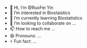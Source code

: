 - 👋 Hi, I’m @RuoFei Yin
- 👀 I’m interested in Biostaistics
- 🌱 I’m currently learning Biostatistics
- 💞️ I’m looking to collaborate on ...
- 📫 How to reach me ...
- 😄 Pronouns: ...
- ⚡ Fun fact: ...

<!---
RUY28/RUY28 is a ✨ special ✨ repository because its `README.md` (this file) appears on your GitHub profile.
You can click the Preview link to take a look at your changes.
--->
